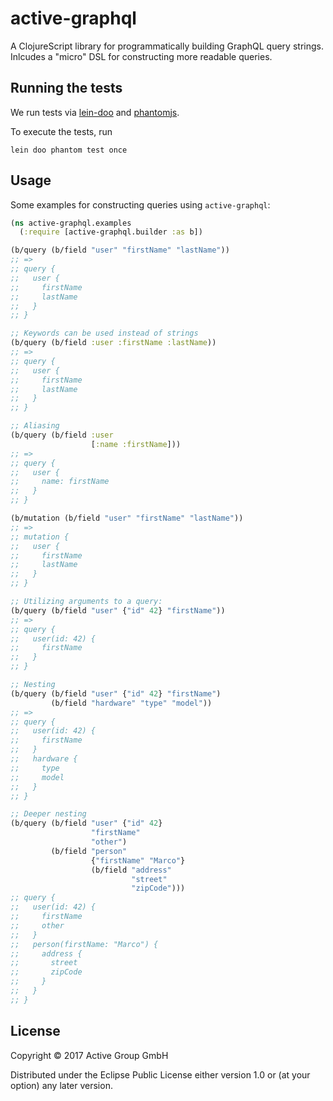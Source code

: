 # active-graphql

A ClojureScript library for programmatically building GraphQL query strings. Inlcudes a "micro" DSL for constructing more readable queries.

## Running the tests

We run tests via [lein-doo](https://github.com/bensu/doo) and [phantomjs](https://phantomjs.org).

To execute the tests, run

```
lein doo phantom test once
```

## Usage

Some examples for constructing queries using `active-graphql`:

```Clojure
(ns active-graphql.examples
  (:require [active-graphql.builder :as b])

(b/query (b/field "user" "firstName" "lastName"))
;; =>
;; query {
;;   user {
;;     firstName
;;     lastName
;;   }
;; }

;; Keywords can be used instead of strings
(b/query (b/field :user :firstName :lastName))
;; =>
;; query {
;;   user {
;;     firstName
;;     lastName
;;   }
;; }

;; Aliasing
(b/query (b/field :user
                  [:name :firstName]))
;; =>
;; query {
;;   user {
;;     name: firstName
;;   }
;; }

(b/mutation (b/field "user" "firstName" "lastName"))
;; =>
;; mutation {
;;   user {
;;     firstName
;;     lastName
;;   }
;; }

;; Utilizing arguments to a query:
(b/query (b/field "user" {"id" 42} "firstName"))
;; =>
;; query {
;;   user(id: 42) {
;;     firstName
;;   }
;; }

;; Nesting
(b/query (b/field "user" {"id" 42} "firstName")
         (b/field "hardware" "type" "model"))
;; =>
;; query {
;;   user(id: 42) {
;;     firstName
;;   }
;;   hardware {
;;     type
;;     model
;;   }
;; }

;; Deeper nesting
(b/query (b/field "user" {"id" 42}
                  "firstName"
                  "other")
         (b/field "person"
                  {"firstName" "Marco"}
                  (b/field "address"
                           "street"
                           "zipCode")))
;; query {
;;   user(id: 42) {
;;     firstName
;;     other
;;   }
;;   person(firstName: "Marco") {
;;     address {
;;       street
;;       zipCode
;;     }
;;   }
;; }

```


## License

Copyright © 2017 Active Group GmbH

Distributed under the Eclipse Public License either version 1.0 or (at
your option) any later version.
